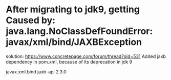 After migrating to jdk9, getting Caused by: java.lang.NoClassDefFoundError: javax/xml/bind/JAXBException
=================================
solution:
https://www.concretepage.com/forum/thread?qid=531
Added jaxb dependency in pom.xml, because of its deprecation in jdk 9

<dependency>
    <groupId>javax.xml.bind</groupId>
    <artifactId>jaxb-api</artifactId>
    <version>2.3.0</version>
</dependency>

